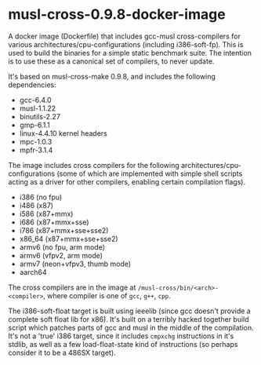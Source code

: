 # musl-cross-0.9.8-docker-image
A docker image (Dockerfile) that includes gcc-musl cross-compilers for various architectures/cpu-configurations (including i386-soft-fp).
This is used to build the binaries for a simple static benchmark suite. The intention is to use these as a canonical set of compilers,
to never update.

It's based on musl-cross-make 0.9.8, and includes the following dependencies:
- gcc-6.4.0
- musl-1.1.22
- binutils-2.27
- gmp-6.1.1
- linux-4.4.10 kernel headers
- mpc-1.0.3
- mpfr-3.1.4

The image includes cross compilers for the following architectures/cpu-configurations (some of which are implemented with simple shell scripts
acting as a driver for other compilers, enabling certain compilation flags).

- i386 (no fpu)
- i486 (x87)
- i586 (x87+mmx)
- i686 (x87+mmx+sse)
- i786 (x87+mmx+sse+sse2)
- x86_64 (x87+mmx+sse+sse2)
- armv6 (no fpu, arm mode)
- armv6 (vfpv2, arm mode)
- armv7 (neon+vfpv3, thumb mode)
- aarch64

The cross compilers are in the image at `/musl-cross/bin/<arch>-<compiler>`, where compiler is one of `gcc`, `g++`, `cpp`.

The i386-soft-float target is built using ieeelib (since gcc doesn't provide a complete soft float lib for x86). It's built on a terribly
hacked together build script which patches parts of gcc and musl in the middle of the compilation. It's not a 'true' i386 target, since it
includes `cmpxchg` instructions in it's stdlib, as well as a few load-float-state kind of instructions (so perhaps consider it to be a
486SX target).
